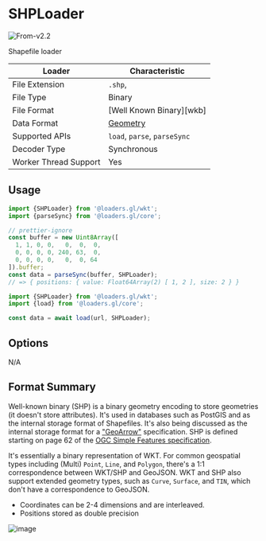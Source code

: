 # SHPLoader

<p class="badges">
  <img src="https://img.shields.io/badge/From-v2.2-blue.svg?style=flat-square" alt="From-v2.2" />
</p>

Shapefile loader

| Loader                | Characteristic                                |
| --------------------- | --------------------------------------------- |
| File Extension        | `.shp`,                                       |
| File Type             | Binary                                        |
| File Format           | [Well Known Binary][wkb]                      |
| Data Format           | [Geometry](/docs/specifications/category-gis) |
| Supported APIs        | `load`, `parse`, `parseSync`                  |
| Decoder Type          | Synchronous                                   |
| Worker Thread Support | Yes                                           |

## Usage

```js
import {SHPLoader} from '@loaders.gl/wkt';
import {parseSync} from '@loaders.gl/core';

// prettier-ignore
const buffer = new Uint8Array([
  1, 1, 0, 0,   0,  0,  0,
  0, 0, 0, 0, 240, 63,  0,
  0, 0, 0, 0,   0,  0, 64
]).buffer;
const data = parseSync(buffer, SHPLoader);
// => { positions: { value: Float64Array(2) [ 1, 2 ], size: 2 } }
```

```js
import {SHPLoader} from '@loaders.gl/wkt';
import {load} from '@loaders.gl/core';

const data = await load(url, SHPLoader);
```

## Options

N/A

## Format Summary

Well-known binary (SHP) is a binary geometry encoding to store geometries (it
doesn't store attributes). It's used in databases such as PostGIS and as the
internal storage format of Shapefiles. It's also being discussed as the internal
storage format for a ["GeoArrow"](https://github.com/geopandas/geo-arrow-spec)
specification. SHP is defined starting on page 62 of the [OGC Simple Features
specification](http://portal.opengeospatial.org/files/?artifact_id=25355).

It's essentially a binary representation of WKT. For common geospatial types
including (Multi) `Point`, `Line`, and `Polygon`, there's a 1:1 correspondence
between WKT/SHP and GeoJSON. WKT and SHP also support extended geometry types,
such as `Curve`, `Surface`, and `TIN`, which don't have a correspondence to
GeoJSON.

- Coordinates can be 2-4 dimensions and are interleaved.
- Positions stored as double precision

![image](https://user-images.githubusercontent.com/15164633/83707157-90413b80-a5d6-11ea-921c-b04208942e79.png)
